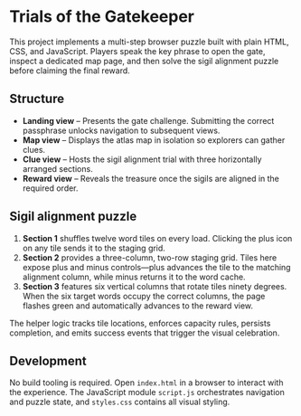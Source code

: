 # Trials of the Gatekeeper

This project implements a multi-step browser puzzle built with plain HTML, CSS, and JavaScript. Players speak the key phrase to open the gate, inspect a dedicated map page, and then solve the sigil alignment puzzle before claiming the final reward.

## Structure

- **Landing view** – Presents the gate challenge. Submitting the correct passphrase unlocks navigation to subsequent views.
- **Map view** – Displays the atlas map in isolation so explorers can gather clues.
- **Clue view** – Hosts the sigil alignment trial with three horizontally arranged sections.
- **Reward view** – Reveals the treasure once the sigils are aligned in the required order.

## Sigil alignment puzzle

1. **Section 1** shuffles twelve word tiles on every load. Clicking the plus icon on any tile sends it to the staging grid.
2. **Section 2** provides a three-column, two-row staging grid. Tiles here expose plus and minus controls—plus advances the tile to the matching alignment column, while minus returns it to the word cache.
3. **Section 3** features six vertical columns that rotate tiles ninety degrees. When the six target words occupy the correct columns, the page flashes green and automatically advances to the reward view.

The helper logic tracks tile locations, enforces capacity rules, persists completion, and emits success events that trigger the visual celebration.

## Development

No build tooling is required. Open `index.html` in a browser to interact with the experience. The JavaScript module `script.js` orchestrates navigation and puzzle state, and `styles.css` contains all visual styling.
